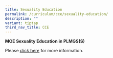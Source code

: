 ```yaml
---
title: Sexuality Education
permalink: /curriculum/cce/sexuality-education/
description: ""
variant: tiptap
third_nav_title: CCE
---
```

<p><strong>MOE Sexuality Education in PLMGS(S)</strong>
</p>
<p>Please <a href="/files/2025_Info_on_SEd_for_website.pdf" rel="noopener nofollow" target="_blank">click here</a> for
more information.</p>